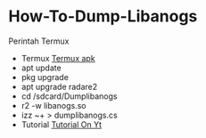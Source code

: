 # How-To-Dump-Libanogs
Perintah Termux
- Termux [Termux apk](https://play.google.com/store/apps/details?id=com.awnto.rnx.rtmx)
- apt update
- pkg upgrade
- apt upgrade radare2
- cd /sdcard/Dumplibanogs
- r2 -w libanogs.so
- izz ~+ > dumplibanogs.cs
- Tutorial [Tutorial On Yt](https://youtu.be/9PqI96rL1k0?si=TdZ2UCQJ05b0wzc5)
